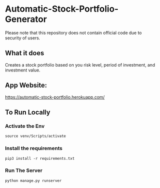 # Automatic-Stock-Portfolio-Generator

Please note that this repository does not contain official code due to security of users.

## What it does

Creates a stock portfolio based on you risk level, period of investment, and investment value.

## App Website: 
https://automatic-stock-portfolio.herokuapp.com/


## To Run Locally

### Activate the Env

```
source venv/Scripts/activate
```

### Install the requirements

```
pip3 install -r requirements.txt
```


### Run The Server

```
python manage.py runserver
```

